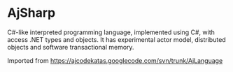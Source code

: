 # AjSharp

C#-like interpreted programming language, implemented using C#, with access .NET types and objects. It has
experimental actor model, distributed objects and software transactional memory.

Imported from https://ajcodekatas.googlecode.com/svn/trunk/AjLanguage

